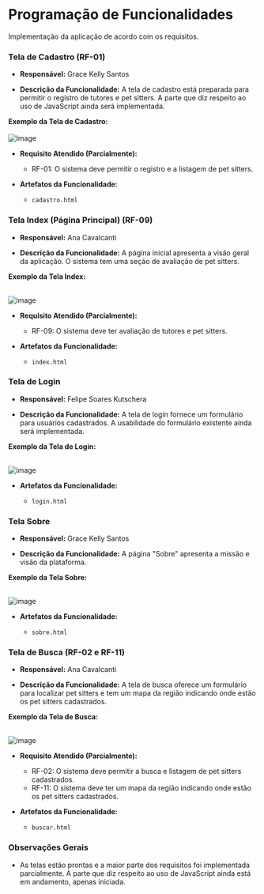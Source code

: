 # Programação de Funcionalidades

Implementação da aplicação de acordo com os requisitos.

### Tela de Cadastro (RF-01)

*   **Responsável:** Grace Kelly Santos
    
*   **Descrição da Funcionalidade:** A tela de cadastro está preparada para permitir o registro de tutores e pet sitters. A parte que diz respeito ao uso de JavaScript ainda será implementada.
    
  **Exemplo da Tela de Cadastro:** 
<br />
<br />
  ![Image](https://i.imgur.com/zIsdH7u.png)
    
*   **Requisito Atendido (Parcialmente):**
    
    *   RF-01: O sistema deve permitir o registro e a listagem de pet sitters.
*   **Artefatos da Funcionalidade:**
    
    *   `cadastro.html`

### Tela Index (Página Principal) (RF-09)

*   **Responsável:** Ana Cavalcanti
    
*   **Descrição da Funcionalidade:** A página inicial apresenta a visão geral da aplicação. O sistema tem uma seção de avaliação de pet sitters.
    
  **Exemplo da Tela Index:**
  <br />
<br />

![image](https://i.imgur.com/QGXW2Mt.png)

*   **Requisito Atendido (Parcialmente):**
    
    *   RF-09: O sistema deve ter avaliação de tutores e pet sitters.
    
*   **Artefatos da Funcionalidade:**
    
    *   `index.html`

### Tela de Login

*   **Responsável:** Felipe Soares Kutschera
    
*   **Descrição da Funcionalidade:** A tela de login fornece um formulário para usuários cadastrados. A usabilidade do formulário existente ainda será implementada. 
    
  **Exemplo da Tela de Login:** 
  <br />
  <br />
  
  ![image](https://i.imgur.com/Zcj98yp.png)
    
*   **Artefatos da Funcionalidade:**
    
    *   `login.html`

### Tela Sobre

*   **Responsável:** Grace Kelly Santos
    
*   **Descrição da Funcionalidade:** A página "Sobre" apresenta a missão e visão da plataforma.
    
  **Exemplo da Tela Sobre:** 
  <br />
  <br />
  
  ![image](https://i.imgur.com/dwDWB0q.png)
    
*   **Artefatos da Funcionalidade:**
    
    *   `sobre.html`

### Tela de Busca (RF-02 e RF-11)

*   **Responsável:** Ana Cavalcanti
    
*   **Descrição da Funcionalidade:** A tela de busca oferece um formulário para localizar pet sitters e tem um mapa da região indicando onde estão os pet sitters cadastrados.
    
  **Exemplo da Tela de Busca:** 
  <br />
  <br />
  
  ![image](https://i.imgur.com/bTPI8ik.png)
    
*   **Requisito Atendido (Parcialmente):**
    
    *   RF-02: O sistema deve permitir a busca e listagem de pet sitters cadastrados.
    *   RF-11: O sistema deve ter um mapa da região indicando onde estão os pet sitters cadastrados.
      
*   **Artefatos da Funcionalidade:**
    
    *   `buscar.html`

### Observações Gerais

*   As telas estão prontas e a maior parte dos requisitos foi implementada parcialmente. A parte que diz respeito ao uso de JavaScript ainda está em andamento, apenas iniciada. 
